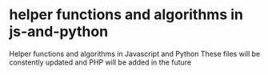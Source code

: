 # helper functions and algorithms in js-and-python
Helper functions and algorithms in Javascript and Python
These files will be constently updated
and PHP will be added in the future
